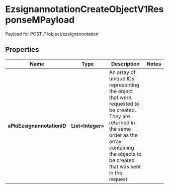 

# EzsignannotationCreateObjectV1ResponseMPayload

Payload for POST /1/object/ezsignannotation

## Properties

| Name | Type | Description | Notes |
|------------ | ------------- | ------------- | -------------|
|**aPkiEzsignannotationID** | **List&lt;Integer&gt;** | An array of unique IDs representing the object that were requested to be created.  They are returned in the same order as the array containing the objects to be created that was sent in the request. |  |



